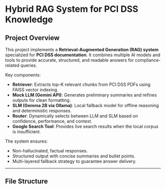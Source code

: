 # Hybrid RAG System for PCI DSS Knowledge

## Project Overview
This project implements a **Retrieval-Augmented Generation (RAG) system** specialized for **PCI DSS documentation**. It combines multiple AI models and tools to provide accurate, structured, and readable answers for compliance-related queries.  

Key components:

- **Retriever**: Extracts top-K relevant chunks from PCI DSS PDFs using FAISS vector indexing.
- **Mock LLM (Gemini API)**: Generates preliminary summaries and refines outputs for clean formatting.
- **SLM (Gemma 2B via Ollama)**: Local fallback model for offline reasoning and deterministic responses.
- **Router**: Dynamically selects between LLM and SLM based on confidence, performance, and context.
- **Google Search Tool**: Provides live search results when the local corpus is insufficient.

The system ensures:
- Non-hallucinated, factual responses.
- Structured output with concise summaries and bullet points.
- Multi-layered fallback strategy to guarantee answer delivery.

---

## File Structure

